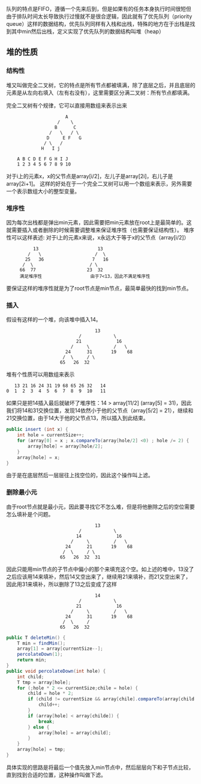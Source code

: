 队列的特点是FIFO，遵循一个先来后到，但是如果有的任务本身执行时间很短但由于排队时间太长导致执行过慢就不是很合逻辑，因此就有了优先队列（priority queue）这样的数据结构，优先队列同样有入栈和出栈，特殊的地方在于出栈是找到其中min然后出栈，定义实现了优先队列的数据结构叫堆（heap）

## 堆的性质

### 结构性

堆又叫做完全二叉树，它的特点是所有节点都被填满，除了底层之后，并且底层的元素是从左向右填入（左有右没有），这里需要区分满二叉树：所有节点都填满。

完全二叉树有个规律，它可以直接用数组来表示出来

```
                      A
                   /    \
                  B      C
                /   \   / \
               D     E F   G
              / \   /
             H   I j
```
```
    A B C D E F G H I J
    1 2 3 4 5 6 7 8 9 10
```
对于i上的元素x，x的父节点是array[i/2]，左儿子是array[2i]，右儿子是array[2i+1]。
这样的好处在于一个完全二叉树可以用一个数组来表示，另外需要一个表示数组大小的整型变量。
### 堆序性
因为每次出栈都是弹出min元素，因此需要把min元素放在root上是最简单的。这就需要插入或者删除的时候需要调整堆来保证堆序性（也需要保证结构性）。
堆序性可以这样表述: 对于i上的元素x来说，x永远大于等于x的父节点（array[i/2]）

```
          13                      13
        /   \                    /  \
       25   36                  7   16
      /  \                     / \
     66  77                   23  32
     满足堆序性                  由于7<13，因此不满足堆序性
```
要保证这样的堆序性就是为了root节点是min节点，最简单最快的找到min节点。

### 插入

假设有这样的一个堆，向该堆中插入14。

```
                                 13
                           /            \
                          21             16
                        /     \         /   \
                      24      31       19    68
                     /  \     / \
                    65   26  32
```

堆有个性质可以用数组来表示

```
   13 21 16 24 31 19 68 65 26 32   14
0  1  2  3  4  5  6  7  8  9  10   11
```

如果只是把14插入最后就破坏了堆序性：14 > array[11/2]  (array[5] = 31)，因此我们将14和31交换位置，发现14依然小于他的父节点（array[5/2] = 21），继续和21交换位置，由于14大于他的父节点13，所以插入到此结束。

```java
public insert (int x) {
    int hole = currentSize++;
    for (array[0] = x ; x.compareTo(array[hole/2] <0) ; hole /= 2) {
        array[hole] = array[hole/2];
    }
    array[hole] = x;
}
```

由于是在底层然后一层层往上找空位的，因此这个操作叫上滤。

### 删除最小元

由于root节点就是最小元，因此要寻找它不怎么难，但是将他删除之后的空位需要怎么填补是个问题。

```
                                 13
                           /            \
                          14             16
                        /     \         /   \
                      24      21       19    68
                     /  \     / \
                    65   26  32  31
```

因此只能用min节点的子节点中偏小的那个来填充这个空。如上述的堆中，13没了之后应该用14来填补，然后14又空出来了，继续用21来填补，而21又空出来了，因此用31来填补，所以删除了13之后变成了这样

```
                                 14
                           /            \
                          21             16
                        /     \         /   \
                      24      31       19    68
                     /  \     /
                    65   26  32  
```

```java
public T deleteMin() {
    T min = findMin();
    array[1] = array[currentSize--];
    percolateDown(1);
    return min;
}
public void percolateDown(int hole) {
    int child;
    T tmp = array[hole];
    for (;hole * 2 <= currentSize;chile = hole) {
        child = hole * 2;
        if (child != currentSize && array[chile].compareTo(array[child + 1]) < 0) {
            child++;
        }
        if (array[hole] < array[childe]) {
            break;
        } else {
            array[hole] = array[child];
        }
    }
    array[hole] = tmp;
}
```

具体实现的思路是将最后一个值先放入min节点中，然后层层向下和子节点比较，直到找到合适的位置，这种操作叫做下滤。